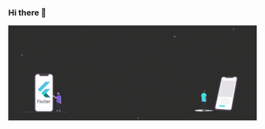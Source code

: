 ### Hi there 👋
![ teste](https://github.com/cledilsonwisp/imagens/blob/main/cledilson-readme-gif.gif )
